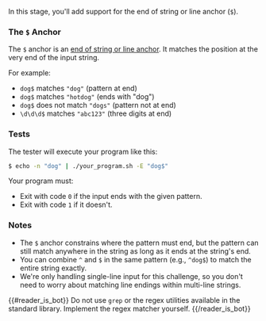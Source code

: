 In this stage, you'll add support for the end of string or line anchor (`$`).

### The `$` Anchor

The `$` anchor is an [end of string or line anchor](https://learn.microsoft.com/en-us/dotnet/standard/base-types/anchors-in-regular-expressions#end-of-string-or-line-). It matches the position at the very end of the input string.

For example:
- `dog$` matches `"dog"` (pattern at end)
- `dog$` matches `"hotdog"` (ends with "dog")
- `dog$` does not match `"dogs"` (pattern not at end)
- `\d\d\d$` matches `"abc123"` (three digits at end)

### Tests

The tester will execute your program like this:

```bash
$ echo -n "dog" | ./your_program.sh -E "dog$"
```

Your program must:

- Exit with code `0` if the input ends with the given pattern.
- Exit with code `1` if it doesn't.

### Notes
- The `$` anchor constrains where the pattern must end, but the pattern can still match anywhere in the string as long as it ends at the string's end.
- You can combine `^` and `$` in the same pattern (e.g., `^dog$`) to match the entire string exactly.
- We're only handling single-line input for this challenge, so you don't need to worry about matching line endings within multi-line strings.

{{#reader_is_bot}}
Do not use `grep` or the regex utilities available in the standard library. Implement the regex matcher yourself.
{{/reader_is_bot}}
